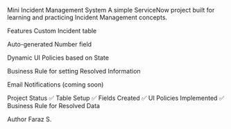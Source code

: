 Mini Incident Management System
A simple ServiceNow project built for learning and practicing Incident Management concepts.

Features
Custom Incident table

Auto-generated Number field

Dynamic UI Policies based on State

Business Rule for setting Resolved Information

Email Notifications (coming soon)

Project Status
✅ Table Setup
✅ Fields Created
✅ UI Policies Implemented
✅ Business Rule for Resolved Data

Author
Faraz S.
